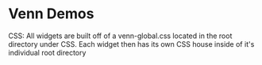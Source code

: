 Venn Demos
===========
CSS:
All widgets are built off of a venn-global.css located in the root directory under CSS.
Each widget then has its own CSS house inside of it's individual root directory
